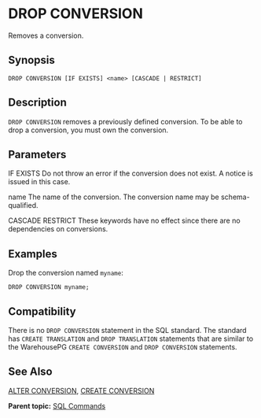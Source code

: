 # DROP CONVERSION 

Removes a conversion.

## <a id="section2"></a>Synopsis 

``` {#sql_command_synopsis}
DROP CONVERSION [IF EXISTS] <name> [CASCADE | RESTRICT]
```

## <a id="section3"></a>Description 

`DROP CONVERSION` removes a previously defined conversion. To be able to drop a conversion, you must own the conversion.

## <a id="section4"></a>Parameters 

IF EXISTS
Do not throw an error if the conversion does not exist. A notice is issued in this case.

name
The name of the conversion. The conversion name may be schema-qualified.

CASCADE
RESTRICT
These keywords have no effect since there are no dependencies on conversions.

## <a id="section5"></a>Examples 

Drop the conversion named `myname`:

```
DROP CONVERSION myname;
```

## <a id="section6"></a>Compatibility 

There is no `DROP CONVERSION` statement in the SQL standard. The standard has `CREATE TRANSLATION` and `DROP TRANSLATION` statements that are similar to the WarehousePG `CREATE CONVERSION` and `DROP CONVERSION` statements.

## <a id="section7"></a>See Also 

[ALTER CONVERSION](ALTER_CONVERSION.html), [CREATE CONVERSION](CREATE_CONVERSION.html)

**Parent topic:** [SQL Commands](../sql_commands/sql_ref.html)

